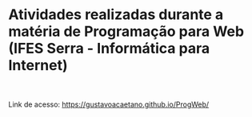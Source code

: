 # Atividades realizadas durante a matéria de Programação para Web (IFES Serra - Informática para Internet) <br><br>
Link de acesso:
https://gustavoacaetano.github.io/ProgWeb/
